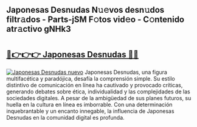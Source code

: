 ## Japonesas  Desnudas N𝚞𝚎vos desn𝚞dos filtr𝚊dos - Parts-jSM F𝚘tos vid𝚎o - C𝚘ntenido atr𝚊ctivo gNHk3

# <h2><a href="http://mbb7zwq.tromn.icu/?c=Japonesas++Desnudas">🔗👉👉👉 Japonesas  Desnudas 🔗🔗</a></h2>

[![Japonesas  Desnudas nuevo](https://i.imgur.com/pEAQMta.gif)](http://mbb7zwq.tromn.icu/?c=Japonesas++Desnudas)
Japonesas  Desnudas, una figura multifacética y paradójica, desafía la comprensión simple. Su estilo distintivo de comunicación en línea ha cautivado y provocado críticas, generando debates sobre ética, individualidad y las complejidades de las sociedades digitales. A pesar de la ambigüedad de sus planes futuros, su huella en la cultura en línea es imborrable. Con una determinación inquebrantable y un encanto innegable, la influencia de Japonesas  Desnudas en la comunidad digital es profunda.
